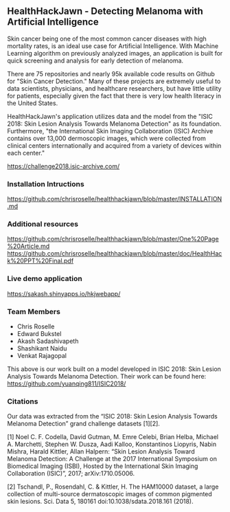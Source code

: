 ## HealthHackJawn - Detecting Melanoma with Artificial Intelligence 

Skin cancer being one of the most common cancer diseases with high mortality rates, is an ideal use case for Artificial Intelligence. With Machine Learning algorithm on previously analyzed images, an application is built for quick screening and analysis for early detection of melanoma.

There are 75 repositories and nearly 95k available code results on Github for "Skin Cancer Detection." Many of these projects are extremely useful to data scientists, physicians, and healthcare researchers, but have little utility for patients, especially given the fact that there is very low health literacy in the United States.

HealthHackJawn's application utilizes data and the model from the "ISIC 2018: Skin Lesion Analysis Towards Melanoma Detection" as its foundation. Furthermore, "the International Skin Imaging Collaboration (ISIC) Archive contains over 13,000 dermoscopic images, which were collected from clinical centers internationally and acquired from a variety of devices within each center."

https://challenge2018.isic-archive.com/

### Installation Intructions
https://github.com/chrisroselle/healthhackjawn/blob/master/INSTALLATION.md

### Additional resources
https://github.com/chrisroselle/healthhackjawn/blob/master/One%20Page%20Article.md
https://github.com/chrisroselle/healthhackjawn/blob/master/doc/HealthHack%20PPT%20Final.pdf

### Live demo application
https://sakash.shinyapps.io/hkjwebapp/ 

### Team Members 
*	Chris Roselle 
*	Edward Bukstel 
*	Akash Sadashivapeth 
*	Shashikant Naidu 
*	Venkat Rajagopal

This above is our work built on a model developed in ISIC 2018: Skin Lesion Analysis Towards Melanoma Detection. Their work can be found here: https://github.com/yuanqing811/ISIC2018/

### Citations
Our data was extracted from the “ISIC 2018: Skin Lesion Analysis Towards Melanoma Detection” grand challenge datasets [1][2].

[1] Noel C. F. Codella, David Gutman, M. Emre Celebi, Brian Helba, Michael A. Marchetti, Stephen W. Dusza, Aadi Kalloo, Konstantinos Liopyris, Nabin Mishra, Harald Kittler, Allan Halpern: “Skin Lesion Analysis Toward Melanoma Detection: A Challenge at the 2017 International Symposium on Biomedical Imaging (ISBI), Hosted by the International Skin Imaging Collaboration (ISIC)”, 2017; arXiv:1710.05006.

[2] Tschandl, P., Rosendahl, C. & Kittler, H. The HAM10000 dataset, a large collection of multi-source dermatoscopic images of common pigmented skin lesions. Sci. Data 5, 180161 doi:10.1038/sdata.2018.161 (2018).
